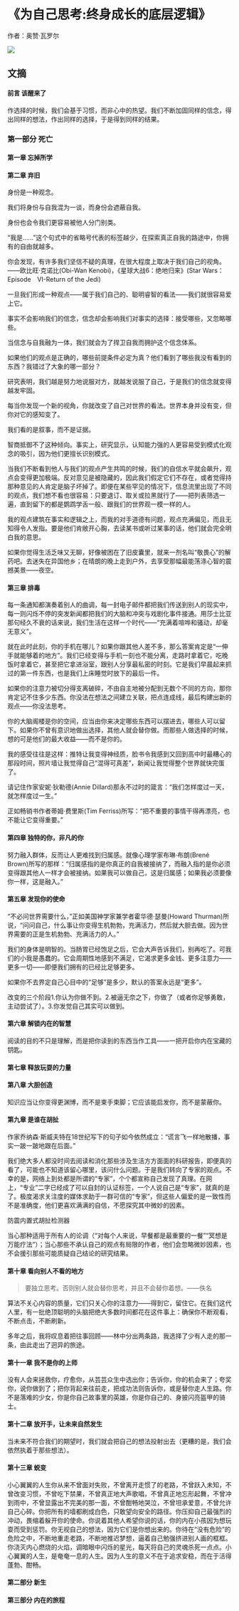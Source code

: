 # 《为自己思考:终身成长的底层逻辑》

作者：奥赞·瓦罗尔

![](images/20250617165846.jpg)
## 文摘
#### 前言 该醒来了

作选择的时候，我们会基于习惯，而非心中的热望。我们不断加固同样的信念，得出同样的想法，作出同样的选择，于是得到同样的结果。
### 第一部分 死亡
#### 第一章 忘掉所学

#### 第二章 弃旧

身份是一种观念。

我们将身份与自我混为一谈，而身份会遮蔽自我。

身份也会令我们更容易被他人分门别类。

“我是……”这个句式中的省略号代表的标签越少，在探索真正自我的路途中，你拥有的自由就越多。

你会发现，有许多我们坚信不疑的真理，在很大程度上取决于我们自己的视角。——欧比旺·克诺比(Obi-Wan Kenobi)，《星球大战6：绝地归来》(Star Wars：Episode　Ⅵ-Return of the Jedi)

一旦我们形成一种观点——属于我们自己的、聪明睿智的看法——我们就很容易爱上它。

事实不会影响我们的信念，信念却会影响我们对事实的选择：接受哪些，又忽略哪些。

当信念与自我融为一体，我们就会为了捍卫自我而拥护这个信念体系。

如果他们的观点是正确的，哪些前提条件必定为真？他们看到了哪些我没有看到的东西？我错过了大象的哪一部分？

研究表明，我们越是努力地说服对方，就越发说服了自己，于是我们的信念就变得越发牢固。

每当你发现一个新的视角，你就改变了自己对世界的看法。世界本身并没有变，但你对它的感知变了。

我们看的是叙事，而不是证据。

智商抵御不了这种倾向。事实上，研究显示，认知能力强的人更容易受到模式化观念的吸引，因为他们更擅长识别模式。

当我们不断看到他人与我们的观点产生共鸣的时候，我们的自信水平就会飙升，观点会变得更加极端。反对意见是被隐藏的，因此我们假定它们不存在，或者觉得持那种意见的人肯定是脑子坏掉了。即便在某些罕见的情况下，信息流里出现了不同的观点，我们想不看也很容易：只要退订、取关或拉黑就行了——把列表筛选一遍，直到留下的都是鹦鹉学舌一般、跟我们的世界观一模一样的人。

我的观点建筑在事实和逻辑之上，而我的对手道德有问题，观点充满偏见，而且无知得令人发指。要是他们肯敞开心胸，去读某书或听过某事的话，他们就会完全明白我的意思。

如果你觉得生活乏味又无聊，好像被困在了旧皮囊里，就来一剂名叫“敬畏心”的解药吧。去迷失在异国他乡；在晴朗的晚上走到户外，去享受那幅最能荡涤心智的震撼美景——夜空。


#### 第三章 排毒

每一条通知都演奏着别人的曲调，每一封电子邮件都把我们传送到别人的现实中，每一则闪烁不停的突发新闻都把我们的大脑和冲突与戏剧化事件接通。用莎士比亚那句经久不衰的话来说，我们生活在这样一个时代——“充满着喧哗和骚动，却毫无意义”。

就在此时此刻，你的手机在哪儿？如果你跟其他人差不多，那么答案肯定是“一伸手就能够着的地方”。我们已经变得与手机一刻也不能分离，走路时拿着它，吃晚饭时拿着它，甚至把它拿进浴室，跟别人分享最私密的时刻。它是我们早晨起来抓过的第一件东西，也是我们上床睡觉时放下的最后一件。

如果你的注意力被切分得支离破碎，不由自主地被分配到无数个不同的方向，那你肯定记不住多少东西。你没法在想法之间建立关联，把点连成线，最后构建出新的观点——你没法思考。

你的大脑阁楼是你的空间，应当由你来决定哪些东西可以摆进去，哪些人可以留下。如果你不曾有意识地做出选择，其他人就会替你做。而那些人做选择的时候，想的可是他们的最大收益——而不是你的。

我的感受往往是这样：推特让我变得神经质，脸书令我感到又回到高中时最糟心的那段时间，照片墙让我觉得自己“混得可真差”，新闻让我觉得整个世界就快完蛋了。

请记住作家安妮·狄勒德(Annie Dillard)那永不过时的箴言：“我们怎样度过一天，就怎样度过一生。”

正如畅销书作者蒂姆·费里斯(Tim Ferriss)所写：“把不重要的事情干得再漂亮，也不能让它变得重要。”

#### 第四章 独特的你，非凡的你


努力融入群体，反而让人更难找到归属感。就像心理学家布琳·布朗(Brené Brown)所写的那样：“归属感指的是你真正的自我被接纳了，而融入指的是你必须变得跟其他人一样才会被接纳。如果我可以做自己，这是归属感；如果我必须要像你一样，这是融入。”


#### 第五章 发现你的使命

“不必问世界需要什么，”正如美国神学家兼学者霍华德·瑟曼(Howard Thurman)所说，“问问自己，什么事让你变得生机勃勃，充满活力，然后就大胆去做。因为世界需要的正是生机勃勃、充满活力的人。”

我们的身体是明智的。当肠胃已经饱足之后，它会大声告诉我们，别再吃了。可我们的小我是愚蠢的。它会周期性地感到不满足，它渴求更多金钱、更多注意力——更多一切——即便我们拥有的已经比足够更多。

如果你不去界定自己心目中的“足够”是多少，默认的答案永远是“更多”。

改变的三个阶段1.你认为你做不到。2.被逼无奈之下，你做了（或者你足够勇敢，主动尝试了）。3.你发觉自己其实可以做到。

#### 第六章 解锁内在的智慧

阅读的目的不只是理解，而是把你读到的东西当作工具——一把开启你内在宝藏的钥匙。

#### 第七章 释放玩耍的力量


#### 第八章 大胆创造


知识应当让你变得更渊博，而不是束手束脚；它应该能启发你，而不是蒙蔽你。

#### 第九章 是谁在胡扯

作家乔纳森·斯威夫特在18世纪写下的句子如今依然成立：“谎言飞一样地散播，事实一跛一跛地跟在后面。”

我们绝大多人都没时间去阅读和消化那些涉及生活方方面面的科研报告，即便真的看了，可能也不知道该留心哪里，该问什么问题。于是我们转向了专家的观点。不幸的是，网络上到处都是所谓的“专家”，个个都宣称自己发现了真理。在网上，“专业”二字已经成了可以自封的认证标签，一个人说自己是“专家”，就真的是了。极度渴求关注度的媒体求助于一群可信的“专家”，但这些人偏爱的是一致性而不是准确度，他们更喜欢满满的自信，不愿探究其中微妙的因素。

防震内置式胡扯检测器

当心那种适用于所有人的论调（“对每个人来说，早餐都是最重要的一餐”“冥想是万能疗法”）；当心那些不承认自己的观点有局限的作者，他们会忽略微妙因素，也不会援引那些可能质疑自己结论的研究结果。

#### 第十章 看向别人不看的地方

>要独立思考。否则别人就会替你思考，并且不会替你着想。——佚名

算法不关心内容的质量，它们只关心你的注意力——得到它，留住它。在我们这代人里，有一批绝顶聪明的头脑把绝大多数时间都花在这件事上：确保你不断观看，不断点击，不断刷新。

多年之后，我将叹息着把往事回顾——林中分出两条路，我选择了少有人走的那一条，由此走出了迥异的旅途。


#### 第十一章 我不是你的上师

没有人会来拯救你，疗愈你，从芸芸众生中选出你；告诉你，你的机会来了；夸奖你，说你做到了；把你背起来往前走，把成功法则告诉你，或是替你走人生路。你不是落难的少女，你是你自己故事里的英雄，你是你自己的、身披闪亮盔甲的骑士。


#### 第十二章 放开手，让未来自然发生


当未来不符合我们的期望时，我们就会把自己的想法投射出去（更糟的是，我们会依然执着于那些想法）。

#### 第十三章 蜕变

小心翼翼的人生你从来不曾面对失败，不曾离开走惯了的老路，不曾跃入未知，不曾改变习惯，不曾吃下禁果，不曾真正地大声歌唱，不曾真正地忘形起舞，不曾冲到雨中，不曾显露出不完美的那一面，不曾酣畅地哭泣，不曾坦承爱意，不曾允许自己心碎。你把所有的墙都刷成白色，只敢望向安全的路径。你压抑自己最强烈的冲动，畏缩着躲开你的使命。你说着其他人希望你说的话，你的内在小孩因为想玩耍而受到惩罚。你无视自己的想法，因为它们是你想出来的。你待在“没有危险”的危险之中，不断地重走老路，不断地推迟梦想，逼着自己勉强挤进别人画的框框。你浇灭内心燃烧的火焰，调暗眼中闪烁的星光，每天将自己的灵魂杀死一点点。小心翼翼的人生，是奄奄一息的人生。因为人生的意义不在于追求安稳，而在于活得蓬勃、酣畅。

#### 第二部分 新生

#### 第三部分 内在的旅程
